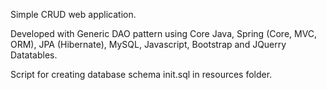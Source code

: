 Simple CRUD web application.

Developed with Generic DAO pattern using Core Java, Spring (Core, MVC, ORM), JPA (Hibernate), MySQL, Javascript, Bootstrap and JQuerry Datatables.

Script for creating database schema init.sql in resources folder.